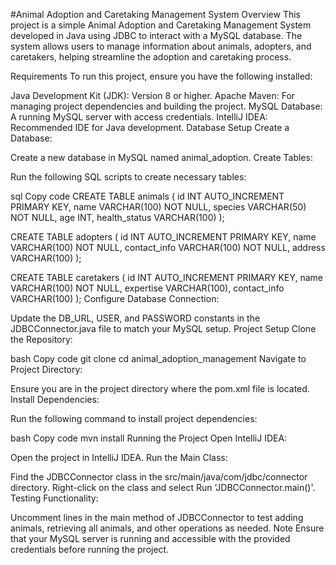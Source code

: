 #Animal Adoption and Caretaking Management System
Overview
This project is a simple Animal Adoption and Caretaking Management System developed in Java using JDBC to interact with a MySQL database. The system allows users to manage information about animals, adopters, and caretakers, helping streamline the adoption and caretaking process.

Requirements
To run this project, ensure you have the following installed:

Java Development Kit (JDK): Version 8 or higher.
Apache Maven: For managing project dependencies and building the project.
MySQL Database: A running MySQL server with access credentials.
IntelliJ IDEA: Recommended IDE for Java development.
Database Setup
Create a Database:

Create a new database in MySQL named animal_adoption.
Create Tables:

Run the following SQL scripts to create necessary tables:

sql
Copy code
CREATE TABLE animals (
    id INT AUTO_INCREMENT PRIMARY KEY,
    name VARCHAR(100) NOT NULL,
    species VARCHAR(50) NOT NULL,
    age INT,
    health_status VARCHAR(100)
);

CREATE TABLE adopters (
    id INT AUTO_INCREMENT PRIMARY KEY,
    name VARCHAR(100) NOT NULL,
    contact_info VARCHAR(100) NOT NULL,
    address VARCHAR(100)
);

CREATE TABLE caretakers (
    id INT AUTO_INCREMENT PRIMARY KEY,
    name VARCHAR(100) NOT NULL,
    expertise VARCHAR(100),
    contact_info VARCHAR(100)
);
Configure Database Connection:

Update the DB_URL, USER, and PASSWORD constants in the JDBCConnector.java file to match your MySQL setup.
Project Setup
Clone the Repository:

bash
Copy code
git clone <repository-url>
cd animal_adoption_management
Navigate to Project Directory:

Ensure you are in the project directory where the pom.xml file is located.
Install Dependencies:

Run the following command to install project dependencies:

bash
Copy code
mvn install
Running the Project
Open IntelliJ IDEA:

Open the project in IntelliJ IDEA.
Run the Main Class:

Find the JDBCConnector class in the src/main/java/com/jdbc/connector directory.
Right-click on the class and select Run 'JDBCConnector.main()'.
Testing Functionality:

Uncomment lines in the main method of JDBCConnector to test adding animals, retrieving all animals, and other operations as needed.
Note
Ensure that your MySQL server is running and accessible with the provided credentials before running the project.
